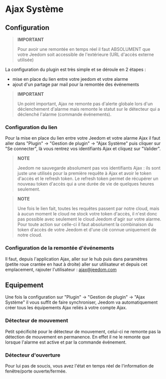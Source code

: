 # Ajax Système

## Configuration

>**IMPORTANT**
>
>Pour avoir une remontée en temps réel il faut ABSOLUMENT que votre Jeedom soit accessible de l'extérieure (URL d'accès externe utilisée)

La configuration du plugin est très simple et se déroule en 2 étapes : 

- mise en place du lien entre votre jeedom et votre alarme
- ajout d'un partage par mail pour la remontée des événements 

>**IMPORTANT**
>
>Un point important, Ajax ne remonte pas d'alerte globale lors d'un déclenchement d'alarme mais remonte le statut sur le détecteur qui a déclenché l'alarme (commande événements).

### Configuration du lien 

Pour la mise en place du lien entre votre Jeedom et votre alarme Ajax il faut aller dans "Plugin" -> "Gestion de plugin" -> "Ajax Système" puis cliquer sur "Se connecter", là vous rentrez vos identifiants Ajax et cliquez sur "Valider".

>**NOTE**
>
> Jeedom ne sauvegarde absolument pas vos identifiants Ajax : ils sont juste une utilisés pour la première requête à Ajax et avoir le token d'accès et le refresh token. Le refresh token permet de récupérer un nouveau token d'accès qui a une durée de vie de quelques heures seulement.

>**NOTE**
>
> Une fois le lien fait, toutes les requêtes passent par notre cloud, mais à aucun moment le cloud ne stock votre token d'accès, il n'est donc pas possible avec seulement le cloud Jeedom d'agir sur votre alarme. Pour toute action sur celle-ci il faut absolument la combinaison du token d'accès de votre Jeedom et d'une clé connue uniquement de notre cloud.

### Configuration de la remontée d'événements

Il faut, depuis l'application Ajax, aller sur le hub puis dans paramètres (petite roue crantée en haut à droite) aller sur utilisateur et depuis cet emplacement, rajouter l'utilisateur : ajax@jeedom.com 

## Equipement 

Une fois la configuration sur "Plugin" -> "Gestion de plugin" -> "Ajax Système" il vous suffit de faire synchroniser, Jeedom va automatiquement créer tous les équipements Ajax reliés à votre compte Ajax. 

### Détecteur de mouvement

Petit spécificité pour le détecteur de mouvement, celui-ci ne remonte pas la détection de mouvement en permanence. En effet il ne le remonte que lorsque l'alarme est active et par la commande événement.

### Détecteur d'ouverture

Pour lui pas de soucis, vous avez l'état en temps réel de l'information de fenêtre/porte ouverte/fermée.
